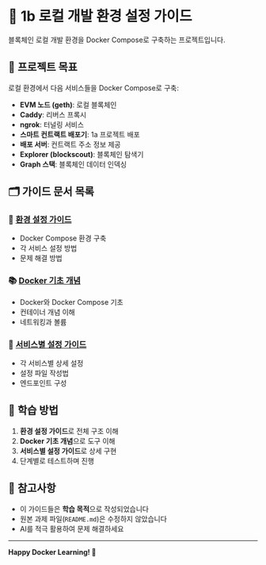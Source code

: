 # 🐳 1b 로컬 개발 환경 설정 가이드

블록체인 로컬 개발 환경을 Docker Compose로 구축하는 프로젝트입니다.

## 🎯 프로젝트 목표

로컬 환경에서 다음 서비스들을 Docker Compose로 구축:
- **EVM 노드 (geth)**: 로컬 블록체인
- **Caddy**: 리버스 프록시
- **ngrok**: 터널링 서비스
- **스마트 컨트랙트 배포기**: 1a 프로젝트 배포
- **배포 서버**: 컨트랙트 주소 정보 제공
- **Explorer (blockscout)**: 블록체인 탐색기
- **Graph 스택**: 블록체인 데이터 인덱싱

## 🗂️ 가이드 문서 목록

### 🚀 [환경 설정 가이드](SETUP_GUIDE.md)
- Docker Compose 환경 구축
- 각 서비스 설정 방법
- 문제 해결 방법

### 📚 [Docker 기초 개념](DOCKER_BASICS.md)
- Docker와 Docker Compose 기초
- 컨테이너 개념 이해
- 네트워킹과 볼륨

### 🔧 [서비스별 설정 가이드](SERVICE_GUIDE.md)
- 각 서비스별 상세 설정
- 설정 파일 작성법
- 엔드포인트 구성

## 🎯 학습 방법

1. **환경 설정 가이드**로 전체 구조 이해
2. **Docker 기초 개념**으로 도구 이해
3. **서비스별 설정 가이드**로 상세 구현
4. 단계별로 테스트하며 진행

## 📝 참고사항

- 이 가이드들은 **학습 목적**으로 작성되었습니다
- 원본 과제 파일(`README.md`)은 수정하지 않았습니다
- AI를 적극 활용하여 문제 해결하세요

---

**Happy Docker Learning! 🐳**

